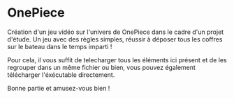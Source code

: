 # OnePiece
Création d'un jeu vidéo sur l'univers de OnePiece dans le cadre d'un projet d'étude. Un jeu avec des règles simples, réussir à déposer tous les coffres sur le bateau dans le temps imparti !

Pour cela, il vous suffit de telecharger tous les éléments ici présent et de les regrouper dans un même fichier ou bien, vous pouvez également télécharger l'éxécutable directement. 

Bonne partie et amusez-vous bien !

